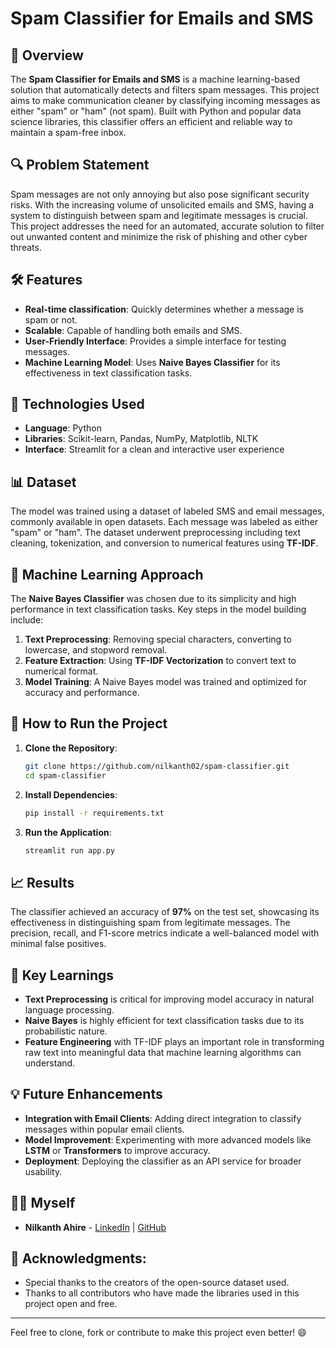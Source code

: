 # Spam Classifier for Emails and SMS

## 🚀 Overview
The **Spam Classifier for Emails and SMS** is a machine learning-based solution that automatically detects and filters spam messages. This project aims to make communication cleaner by classifying incoming messages as either "spam" or "ham" (not spam). Built with Python and popular data science libraries, this classifier offers an efficient and reliable way to maintain a spam-free inbox.

## 🔍 Problem Statement
Spam messages are not only annoying but also pose significant security risks. With the increasing volume of unsolicited emails and SMS, having a system to distinguish between spam and legitimate messages is crucial. This project addresses the need for an automated, accurate solution to filter out unwanted content and minimize the risk of phishing and other cyber threats.

## 🛠️ Features
- **Real-time classification**: Quickly determines whether a message is spam or not.
- **Scalable**: Capable of handling both emails and SMS.
- **User-Friendly Interface**: Provides a simple interface for testing messages.
- **Machine Learning Model**: Uses **Naive Bayes Classifier** for its effectiveness in text classification tasks.

## 🔧 Technologies Used
- **Language**: Python
- **Libraries**: Scikit-learn, Pandas, NumPy, Matplotlib, NLTK
- **Interface**: Streamlit for a clean and interactive user experience

## 📊 Dataset
The model was trained using a dataset of labeled SMS and email messages, commonly available in open datasets. Each message was labeled as either "spam" or "ham". The dataset underwent preprocessing including text cleaning, tokenization, and conversion to numerical features using **TF-IDF**.

## 🤖 Machine Learning Approach
The **Naive Bayes Classifier** was chosen due to its simplicity and high performance in text classification tasks. Key steps in the model building include:
1. **Text Preprocessing**: Removing special characters, converting to lowercase, and stopword removal.
2. **Feature Extraction**: Using **TF-IDF Vectorization** to convert text to numerical format.
3. **Model Training**: A Naive Bayes model was trained and optimized for accuracy and performance.

## 🧪 How to Run the Project
1. **Clone the Repository**:
    ```bash
    git clone https://github.com/nilkanth02/spam-classifier.git
    cd spam-classifier
    ```
2. **Install Dependencies**:
    ```bash
    pip install -r requirements.txt
    ```
3. **Run the Application**:
    ```bash
    streamlit run app.py
    ```

## 📈 Results
The classifier achieved an accuracy of **97%** on the test set, showcasing its effectiveness in distinguishing spam from legitimate messages. The precision, recall, and F1-score metrics indicate a well-balanced model with minimal false positives.

## 🌟 Key Learnings
- **Text Preprocessing** is critical for improving model accuracy in natural language processing.
- **Naive Bayes** is highly efficient for text classification tasks due to its probabilistic nature.
- **Feature Engineering** with TF-IDF plays an important role in transforming raw text into meaningful data that machine learning algorithms can understand.

## 💡 Future Enhancements
- **Integration with Email Clients**: Adding direct integration to classify messages within popular email clients.
- **Model Improvement**: Experimenting with more advanced models like **LSTM** or **Transformers** to improve accuracy.
- **Deployment**: Deploying the classifier as an API service for broader usability.

## 👨‍💻 Myself
- **Nilkanth Ahire** - [LinkedIn](https://linkedin.com/in/nilkanthahire) | [GitHub](https://github.com/nilkanth02)


## 🙏 Acknowledgments:
- Special thanks to the creators of the open-source dataset used.
- Thanks to all contributors who have made the libraries used in this project open and free.

---

Feel free to clone, fork or contribute to make this project even better! 😄
